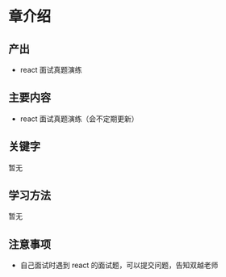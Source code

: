 # 章介绍

## 产出

- react 面试真题演练

## 主要内容

- react 面试真题演练（会不定期更新）

## 关键字

暂无

## 学习方法

暂无

## 注意事项

- 自己面试时遇到 react 的面试题，可以提交问题，告知双越老师

